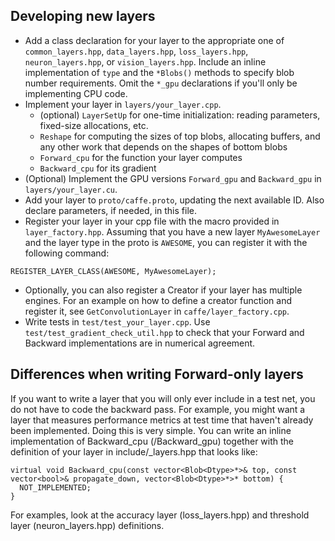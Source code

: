 ## Developing new layers

- Add a class declaration for your layer to the appropriate one of `common_layers.hpp`, `data_layers.hpp`, `loss_layers.hpp`, `neuron_layers.hpp`, or `vision_layers.hpp`. Include an inline implementation of `type` and the `*Blobs()` methods to specify blob number requirements. Omit the `*_gpu` declarations if you'll only be implementing CPU code.
- Implement your layer in `layers/your_layer.cpp`.
  * (optional) `LayerSetUp` for one-time initialization: reading parameters, fixed-size allocations, etc.
  * `Reshape` for computing the sizes of top blobs, allocating buffers, and any other work that depends on the shapes of bottom blobs
  * `Forward_cpu` for the function your layer computes
  * `Backward_cpu` for its gradient
- (Optional) Implement the GPU versions `Forward_gpu` and `Backward_gpu` in `layers/your_layer.cu`.
- Add your layer to `proto/caffe.proto`, updating the next available ID. Also declare parameters, if needed, in this file.
- Register your layer in your cpp file with the macro provided in `layer_factory.hpp`. Assuming that you have a new layer `MyAwesomeLayer` and the layer type in the proto is `AWESOME`, you can register it with the following command:
````
REGISTER_LAYER_CLASS(AWESOME, MyAwesomeLayer);
````
- Optionally, you can also register a Creator if your layer has multiple engines. For an example on how to define a creator function and register it, see `GetConvolutionLayer` in `caffe/layer_factory.cpp`.
- Write tests in `test/test_your_layer.cpp`. Use `test/test_gradient_check_util.hpp` to check that your Forward and Backward implementations are in numerical agreement.

## Differences when writing Forward-only layers 
If you want to write a layer that you will only ever include in a test net, you do not have to code the backward pass. For example, you might want a layer that measures performance metrics at test time that haven't already been implemented.
Doing this is very simple. You can write an inline implementation of Backward_cpu (/Backward_gpu) together with the definition of your layer in include/<layertype>_layers.hpp that looks like:
````
virtual void Backward_cpu(const vector<Blob<Dtype>*>& top, const vector<bool>& propagate_down, vector<Blob<Dtype>*>* bottom) {
  NOT_IMPLEMENTED;
}
````
For examples, look at the accuracy layer (loss_layers.hpp) and threshold layer (neuron_layers.hpp) definitions.